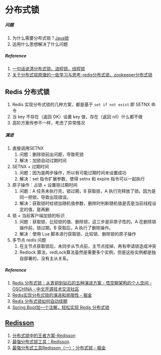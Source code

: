 # 分布式锁

##### 问题
1. 为什么需要分布式锁？[Java锁](Java锁.md)
2. 运用什么思想解决了什么问题

##### Reference
1. [一句话说清分布式锁，进程锁，线程锁](https://www.cnblogs.com/intsmaze/p/6384105.html)
2. [关于分布式锁原理的一些学习与思考-redis分布式锁，zookeeper分布式锁](https://www.cnblogs.com/JJJ1990/p/10496850.html)
## Redis 分布式锁
1. Redis 实现分布式锁的几种方案，都是基于 `set if not exist` 即 SETNX 命令
2. 当 key 不存在（返回 OK）设置 key 值，存在（返回 nil）什么都不做
3. 高阶方案传参不一样，考虑了异常情况
##### 演进
1. 直接调用SETNX
	1. 问题：删除锁前出问题，导致死锁
	2. 解决：加锁自动过期时间
2. SETNX + 过期时间
	1. 问题：因为是两步操作，所以有可能过期时间未设置成功
	2. 解决：set 指令扩展参数，使得 setnx 和 expire 指令可以一起执行
3. 原子操作：占锁 + 设置锁过期时间
	1. 问题：A 任务未执行完，锁过期，B 获取锁，A 执行完释放了锁。因为是同一把锁，导致出现错误。
	2. 解决：获取锁时给锁加随机值参数，删除时判断随机值是否是当前线程设定的值，是再删
4. 锁 + 当前客户端加锁的标识
	1. 问题：获取锁、比较锁的值、删除锁，这三步是非原子性的。A 在删除锁操作前，锁过期。B 获取后，A 执行了删除操作。
	2. 解决：使用 Lua 脚本进行获取锁、比较锁、删除锁的原子操作
5. 多节点 redis 问题
	1. 在主节点获取锁后，未同步从节点前，主节点挂掉，再有申请锁造成冲突
	2. Redlock 算法，redLock算法虽然是需要多个实例，但是这些实例都是独自部署的，没有主从关系。
##### Reference
1. [Redis 分布式锁｜从青铜到钻石的五种演进方案 - 悟空聊架构的个人空间 - OSCHINA - 中文开源技术交流社区](https://my.oschina.net/u/4499317/blog/5039486)
2. [Redis实现分布式锁的演进和局限性 - 掘金](https://juejin.cn/post/6983562288280109092)
3. [Redis 分布式锁如何自动续期]( https://mp.weixin.qq.com/s/H2BNykjtvTlzKSRAaBD2yw )
4. [Spring Boot加一个注解，轻松实现 Redis 分布式锁](https://mp.weixin.qq.com/s/SpA5bHPV49-6hkdf5Xe9PA)


## [Redisson](redisson.md)
1. [分布式锁中的王者方案-Redisson](https://www.cnblogs.com/jackson0714/p/redisson.html)
2. [最强分布式锁工具：Redisson](https://mp.weixin.qq.com/s/2RIdKQphFI83ohGjdE0Jnw)
3. [最强分布式工具Redisson（一）：分布式锁 - 掘金](https://juejin.cn/post/6961380552519712798)
